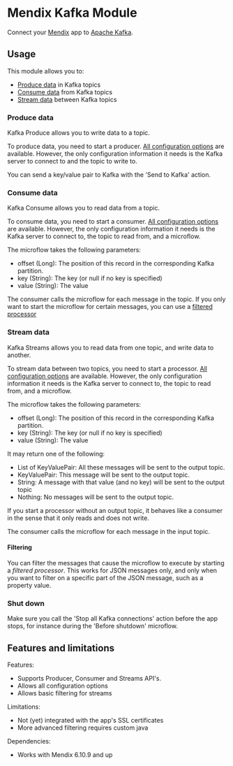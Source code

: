# Mendix Kafka Module

Connect your [Mendix](https://www.mendix.com) app to [Apache Kafka](http://kafka.apache.org/intro).

## Usage

This module allows you to:
 * [Produce data](#produce) in Kafka topics
 * [Consume data](#consume) from Kafka topics
 * [Stream data](#stream) between Kafka topics

### <a name="produce"></a>Produce data

Kafka Produce allows you to write data to a topic.

To produce data, you need to start a producer. [All configuration options](http://kafka.apache.org/documentation/#producerconfigs) are available. However, the only configuration information it needs is the Kafka server to connect to and the topic to write to.

You can send a key/value pair to Kafka with the 'Send to Kafka' action.

### <a name="consume"></a>Consume data

Kafka Consume allows you to read data from a topic.

To consume data, you need to start a consumer. [All configuration options](http://kafka.apache.org/documentation/#newconsumerconfigs) are available. However, the only configuration information it needs is the Kafka server to connect to, the topic to read from, and a microflow.

The microflow takes the following parameters:
 - offset (Long): The position of this record in the corresponding Kafka partition.
 - key (String): The key (or null if no key is specified)
 - value (String): The value

The consumer calls the microflow for each message in the topic. If you only want to start the microflow for certain messages, you can use a [filtered processor](#filtered-processor)

### <a name="stream"></a>Stream data

Kafka Streams allows you to read data from one topic, and write data to another.

To stream data between two topics, you need to start a processor. [All configuration options](http://kafka.apache.org/documentation/#streamsconfigs) are available. However, the only configuration information it needs is the Kafka server to connect to, the topic to read from, and a microflow.

The microflow takes the following parameters:
 - offset (Long): The position of this record in the corresponding Kafka partition.
 - key (String): The key (or null if no key is specified)
 - value (String): The value

It may return one of the following:
 - List of KeyValuePair: All these messages will be sent to the output topic.
 - KeyValuePair: This message will be sent to the output topic.
 - String: A message with that value (and no key) will be sent to the output topic
 - Nothing: No messages will be sent to the output topic.

If you start a processor without an output topic, it behaves like a consumer in the sense that it only reads and does not write.

The consumer calls the microflow for each message in the input topic.

#### <a name="filtered-processor"></a>Filtering

You can filter the messages that cause the microflow to execute by starting a _filtered processor_. This works for JSON messages only, and only when you want to filter on a specific part of the JSON message, such as a property value.

### Shut down

Make sure you call the 'Stop all Kafka connections' action before the app stops, for instance during the 'Before shutdown' microflow.

## Features and limitations

Features:
- Supports Producer, Consumer and Streams API's.
- Allows all configuration options
- Allows basic filtering for streams

Limitations:
- Not (yet) integrated with the app's SSL certificates
- More advanced filtering requires custom java

Dependencies:
- Works with Mendix 6.10.9 and up
